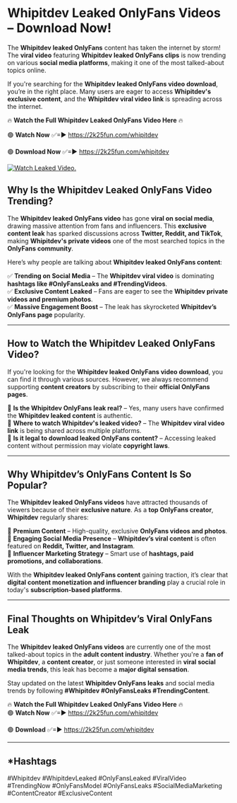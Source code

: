 # Whipitdev Leaked OnlyFans Videos – Download Now!

The **Whipitdev leaked OnlyFans** content has taken the internet by storm! The **viral video** featuring **Whipitdev leaked OnlyFans clips** is now trending on various **social media platforms**, making it one of the most talked-about topics online.  

If you're searching for the **Whipitdev leaked OnlyFans video download**, you’re in the right place. Many users are eager to access **Whipitdev's exclusive content**, and the **Whipitdev viral video link** is spreading across the internet.  

🔥 **Watch the Full Whipitdev Leaked OnlyFans Video Here** 🔥  

🟢 **Watch Now** ✅=► https://2k25fun.com/whipitdev

🟢 **Download Now** ✅=► https://2k25fun.com/whipitdev

[![Watch Leaked Video.](https://miro.medium.com/v2/resize:fit:828/format:webp/1*cilzJN44JGOrTw9NJCrNHA.gif "Watch Leaked Video")](https://2k25fun.com/whipitdev)

## **Why Is the Whipitdev Leaked OnlyFans Video Trending?**  

The **Whipitdev leaked OnlyFans video** has gone **viral on social media**, drawing massive attention from fans and influencers. This **exclusive content leak** has sparked discussions across **Twitter, Reddit, and TikTok**, making **Whipitdev's private videos** one of the most searched topics in the **OnlyFans community**.  

Here’s why people are talking about **Whipitdev leaked OnlyFans content**:  

✅ **Trending on Social Media** – The **Whipitdev viral video** is dominating **hashtags like #OnlyFansLeaks and #TrendingVideos**.  
✅ **Exclusive Content Leaked** – Fans are eager to see the **Whipitdev private videos and premium photos**.  
✅ **Massive Engagement Boost** – The leak has skyrocketed **Whipitdev’s OnlyFans page** popularity.  

---

## **How to Watch the Whipitdev Leaked OnlyFans Video?**  

If you're looking for the **Whipitdev leaked OnlyFans video download**, you can find it through various sources. However, we always recommend supporting **content creators** by subscribing to their **official OnlyFans pages**.  

🔹 **Is the Whipitdev OnlyFans leak real?** – Yes, many users have confirmed the **Whipitdev leaked content** is authentic.  
🔹 **Where to watch Whipitdev's leaked video?** – The **Whipitdev viral video link** is being shared across multiple platforms.  
🔹 **Is it legal to download leaked OnlyFans content?** – Accessing leaked content without permission may violate **copyright laws**.  

---

## **Why Whipitdev’s OnlyFans Content Is So Popular?**  

The **Whipitdev leaked OnlyFans videos** have attracted thousands of viewers because of their **exclusive nature**. As a **top OnlyFans creator**, **Whipitdev** regularly shares:  

📌 **Premium Content** – High-quality, exclusive **OnlyFans videos and photos**.  
📌 **Engaging Social Media Presence** – **Whipitdev’s viral content** is often featured on **Reddit, Twitter, and Instagram**.  
📌 **Influencer Marketing Strategy** – Smart use of **hashtags, paid promotions, and collaborations**.  

With the **Whipitdev leaked OnlyFans content** gaining traction, it’s clear that **digital content monetization and influencer branding** play a crucial role in today's **subscription-based platforms**.  

---

## **Final Thoughts on Whipitdev’s Viral OnlyFans Leak**  

The **Whipitdev leaked OnlyFans videos** are currently one of the most talked-about topics in the **adult content industry**. Whether you're a **fan of Whipitdev**, a **content creator**, or just someone interested in **viral social media trends**, this leak has become a **major digital sensation**.  

Stay updated on the latest **Whipitdev OnlyFans leaks** and social media trends by following **#Whipitdev #OnlyFansLeaks #TrendingContent**.  

🔥 **Watch the Full Whipitdev Leaked OnlyFans Video Here** 🔥  
🟢 **Watch Now** ✅=► https://2k25fun.com/whipitdev

🟢 **Download** ✅=► https://2k25fun.com/whipitdev

---

## *Hashtags
#Whipitdev #WhipitdevLeaked #OnlyFansLeaked #ViralVideo #TrendingNow #OnlyFansModel #OnlyFansLeaks #SocialMediaMarketing #ContentCreator #ExclusiveContent  
